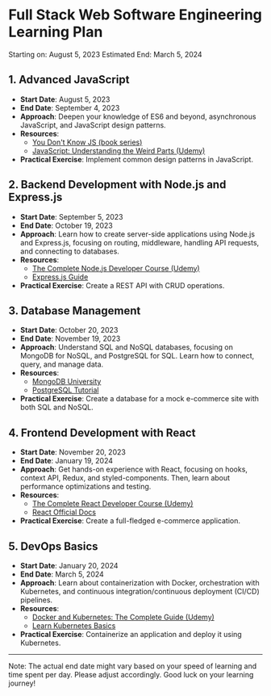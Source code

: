 # Full Stack Web Software Engineering Learning Plan

Starting on: August 5, 2023
Estimated End: March 5, 2024

## 1. Advanced JavaScript

- **Start Date**: August 5, 2023
- **End Date**: September 4, 2023
- **Approach**: Deepen your knowledge of ES6 and beyond, asynchronous JavaScript, and JavaScript design patterns.
- **Resources**:
  - [You Don't Know JS (book series)](https://github.com/getify/You-Dont-Know-JS)
  - [JavaScript: Understanding the Weird Parts (Udemy)](https://www.udemy.com/course/understand-javascript/)
- **Practical Exercise**: Implement common design patterns in JavaScript.

## 2. Backend Development with Node.js and Express.js

- **Start Date**: September 5, 2023
- **End Date**: October 19, 2023
- **Approach**: Learn how to create server-side applications using Node.js and Express.js, focusing on routing, middleware, handling API requests, and connecting to databases.
- **Resources**:
  - [The Complete Node.js Developer Course (Udemy)](https://www.udemy.com/course/the-complete-nodejs-developer-course-2/)
  - [Express.js Guide](https://expressjs.com/en/guide/routing.html)
- **Practical Exercise**: Create a REST API with CRUD operations.

## 3. Database Management

- **Start Date**: October 20, 2023
- **End Date**: November 19, 2023
- **Approach**: Understand SQL and NoSQL databases, focusing on MongoDB for NoSQL, and PostgreSQL for SQL. Learn how to connect, query, and manage data.
- **Resources**:
  - [MongoDB University](https://university.mongodb.com/)
  - [PostgreSQL Tutorial](https://www.postgresqltutorial.com/)
- **Practical Exercise**: Create a database for a mock e-commerce site with both SQL and NoSQL.

## 4. Frontend Development with React

- **Start Date**: November 20, 2023
- **End Date**: January 19, 2024
- **Approach**: Get hands-on experience with React, focusing on hooks, context API, Redux, and styled-components. Then, learn about performance optimizations and testing.
- **Resources**:
  - [The Complete React Developer Course (Udemy)](https://www.udemy.com/course/react-2nd-edition/)
  - [React Official Docs](https://reactjs.org/docs/getting-started.html)
- **Practical Exercise**: Create a full-fledged e-commerce application.

## 5. DevOps Basics

- **Start Date**: January 20, 2024
- **End Date**: March 5, 2024
- **Approach**: Learn about containerization with Docker, orchestration with Kubernetes, and continuous integration/continuous deployment (CI/CD) pipelines.
- **Resources**:
  - [Docker and Kubernetes: The Complete Guide (Udemy)](https://www.udemy.com/course/docker-and-kubernetes-the-complete-guide/)
  - [Learn Kubernetes Basics](https://kubernetes.io/docs/tutorials/kubernetes-basics/)
- **Practical Exercise**: Containerize an application and deploy it using Kubernetes.

---

Note: The actual end date might vary based on your speed of learning and time spent per day. Please adjust accordingly. Good luck on your learning journey!
